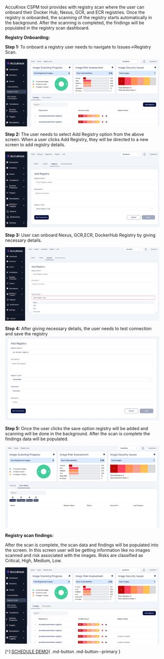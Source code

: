 AccuKnox CSPM tool provides with registry scan where the user can onboard their Docker Hub, Nexus, GCR, and ECR registries. Once the registry is onboarded, the scanning of the registry starts automatically in the background. After the scanning is completed, the findings will be populated in the registry scan dashboard.

**Registry Onboarding:**

**Step 1:** To onboard a registry user needs to navigate to Issues->Registry Scan.

![](/saas/images/registry-1.png)

**Step 2:** The user needs to select Add Registry option from the above screen. When a user clicks Add Registry, they will be directed to a new screen to add registry details.

![](/saas/images/registry-2.png)

**Step 3:** User can onboard Nexus, GCR,ECR, DockerHub Registry by giving necessary details. 

![](/saas/images/registry-3.png)

**Step 4:** After giving necessary details, the user needs to test connection and save the registry
![](/saas/images/registry-4.png)

**Step 5:** Once the user clicks the save option registry will be added and scanning will be done in the background. After the scan is complete the findings data will be populated. 

![](/saas/images/registry-5.png)

**Registry scan findings:**

After the scan is complete, the scan data and findings will be populated into the screen. In this screen user will be getting information like no images scanned and risk associated with the images. Risks are classified as Critical, High, Medium, Low.

![](/saas/images/registry-6.png)

[^]:[SCHEDULE DEMO](https://www.accuknox.com/contact-us){ .md-button .md-button--primary }